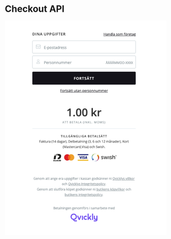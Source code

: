 # Checkout API

<include from="Snippets-CheckoutAPI.md" element-id="snippet-header" />

![Qvickly Checkout](../images/checkout.png)